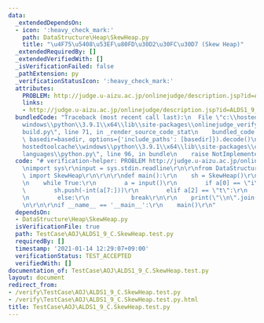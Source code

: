```yaml
---
data:
  _extendedDependsOn:
  - icon: ':heavy_check_mark:'
    path: DataStructure\Heap\SkewHeap.py
    title: "\u4F75\u5408\u53EF\u80FD\u30D2\u30FC\u30D7 (Skew Heap)"
  _extendedRequiredBy: []
  _extendedVerifiedWith: []
  _isVerificationFailed: false
  _pathExtension: py
  _verificationStatusIcon: ':heavy_check_mark:'
  attributes:
    PROBLEM: http://judge.u-aizu.ac.jp/onlinejudge/description.jsp?id=ALDS1_9_C
    links:
    - http://judge.u-aizu.ac.jp/onlinejudge/description.jsp?id=ALDS1_9_C
  bundledCode: "Traceback (most recent call last):\n  File \"c:\\hostedtoolcache\\\
    windows\\python\\3.9.1\\x64\\lib\\site-packages\\onlinejudge_verify\\documentation\\\
    build.py\", line 71, in _render_source_code_stat\n    bundled_code = language.bundle(stat.path,\
    \ basedir=basedir, options={'include_paths': [basedir]}).decode()\n  File \"c:\\\
    hostedtoolcache\\windows\\python\\3.9.1\\x64\\lib\\site-packages\\onlinejudge_verify\\\
    languages\\python.py\", line 96, in bundle\n    raise NotImplementedError\nNotImplementedError\n"
  code: "# verification-helper: PROBLEM http://judge.u-aizu.ac.jp/onlinejudge/description.jsp?id=ALDS1_9_C\r\
    \nimport sys\r\ninput = sys.stdin.readline\r\n\r\nfrom DataStructure.Heap.SkewHeap\
    \ import SkewHeap\r\n\r\n\r\ndef main():\r\n    sh = SkewHeap()\r\n    ans = []\r\
    \n    while True:\r\n        a = input()\r\n        if a[0] == \"i\":\r\n    \
    \        sh.push(-int(a[7:]))\r\n        elif a[2] == \"t\":\r\n            ans.append(-sh.pop())\r\
    \n        else:\r\n            break\r\n\r\n    print(\"\\n\".join(map(str, ans)))\r\
    \n\r\n\r\nif __name__ == '__main__':\r\n    main()\r\n"
  dependsOn:
  - DataStructure\Heap\SkewHeap.py
  isVerificationFile: true
  path: TestCase\AOJ\ALDS1_9_C.SkewHeap.test.py
  requiredBy: []
  timestamp: '2021-01-14 12:29:07+09:00'
  verificationStatus: TEST_ACCEPTED
  verifiedWith: []
documentation_of: TestCase\AOJ\ALDS1_9_C.SkewHeap.test.py
layout: document
redirect_from:
- /verify\TestCase\AOJ\ALDS1_9_C.SkewHeap.test.py
- /verify\TestCase\AOJ\ALDS1_9_C.SkewHeap.test.py.html
title: TestCase\AOJ\ALDS1_9_C.SkewHeap.test.py
---
```


